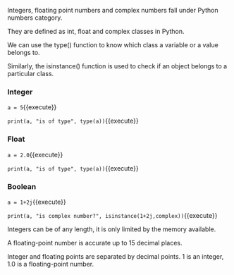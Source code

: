 Integers, floating point numbers and complex numbers fall under Python numbers category. 

They are defined as int, float and complex classes in Python.

We can use the type() function to know which class a variable or a value belongs to. 

Similarly, the isinstance() function is used to check if an object belongs to a particular class.

### Integer

`a = 5`{{execute}}

`print(a, "is of type", type(a))`{{execute}}

### Float
`a = 2.0`{{execute}}

`print(a, "is of type", type(a))`{{execute}}

### Boolean
`a = 1+2j`{{execute}}

`print(a, "is complex number?", isinstance(1+2j,complex))`{{execute}}

Integers can be of any length, it is only limited by the memory available.

A floating-point number is accurate up to 15 decimal places. 

Integer and floating points are separated by decimal points. 1 is an integer, 1.0 is a floating-point number.


